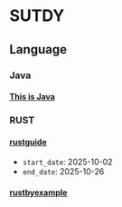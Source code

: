 # SUTDY

## Language

### Java

#### [This is Java](language/java/thisisjava)

### RUST

#### [rustguide](language/rust/rustguide)
* `start_date`: 2025-10-02
* `end_date`: 2025-10-26 

#### [rustbyexample](language/rust/rustbyexample)
